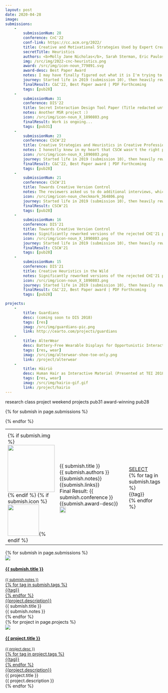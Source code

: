 ```yaml
---
layout: post
date: 2020-04-28
image:
submissions:
    -
        submissionNum: 28
        conference: CnC'22
        conf-link: https://cc.acm.org/2022/
        title: Creative and Motivational Strategies Used by Expert Creative Practitioners
        secretTitle: Heuristics
        authors: <b>Molly Jane Nicholas</b>, Sarah Sterman, Eric Paulos
        img: /src/img/2022-cnc-heuristics.png
        award: /src/img/icon-noun_779891.svg
        award-desc: Best Paper Award
        notes: I may have finally figured out what it is I'm trying to say. It also turns out that what I'm trying to say is something that's interesting to the folks at CnC, so I have fairly high hopes for this one. UPDATE - accepted AND won a Best Paper award!! This is absolutely the best version of this paper that has existed, and sending it to the right conference really matters.
        journey: Started life in 2019 (submission 10), then heavily reworked for CHI'20 (submission 13). Split into two papers with a different focus (submission 15 and 16), which went through revisions rounds at CSCW'21 where one was accepted (submission 21) and the other rejected (submission 23). CnC'22 will probably be the last attempt (submission 28). FINALLY accepted!! 5th time's the charm.
        finalResult: C&C'22, Best Paper award | PDF Forthcoming
        tags: [pub28]
    -
        submissionNum: 31
        conference: DIS'22
        title: Secret Interaction Design Tool Paper (Title redacted until work is published)
        notes: Another MSR project :)
        icon: /src/img/icon-noun_X_1890803.png
        finalResult: Work is ongoing...
        tags: [pub31]
    -
        submissionNum: 23
        conference: CSCW'22
        title: Creative Strategies and Heuristics in Creative Professionals 
        notes: I honestly knew in my heart that CSCW wasn't the right place for this paper, but submitted it anyway knowing it would probably get rejected. However, we got super lucky with the reviewers and one gave us absolutely incredible, thoughtful, detailed feedback. The reviewer feedback from this draft absolutely directly resulted in the last version being so good.
        icon: /src/img/icon-noun_X_1890803.png
        journey: Started life in 2019 (submission 10), then heavily reworked for CHI'20 (submission 13). Split into two papers with a different focus (submission 15 and 16), which went through revisions rounds at CSCW'21 where one was accepted (submission 21) and the other rejected (submission 23). CnC'22 will probably be the last attempt (submission 28). FINALLY accepted!! 5th time's the charm.
        finalResult: C&C'22, Best Paper award | PDF Forthcoming
        tags: [pub28]
    -
        submissionNum: 21
        conference: CSCW'21
        title: Towards Creative Version Control
        notes: The reviewers asked us to do additional interviews, which we did. It was a great suggestion - those interviews really helped clarify our claims. 
        icon: /src/img/icon-noun_checkmark_364806.png
        journey: Started life in 2019 (submission 10), then heavily reworked for CHI'20 (submission 13). Split into two papers with a different focus (submission 15 and 16), which went through revisions rounds at CSCW'21 where one was accepted (this submission) and the other rejected (submission 23). CnC'22 will probably be the last attempt (submission 28). Total rejections before acceptance - 3. 
        finalResult: CSCW'21
        tags: [pub28]
    -
        submissionNum: 16
        conference: DIS'21
        title: Towards Creative Version Control
        notes: Significantly reworked versions of the rejected CHI'21 paper (submission x), now split into two papers. We were consistently getting feedback that the story was too messy but we had so much cool stuff to talk about so we wrote two full papers each with an entirely separate focus. R4 - 2.5, R3 - 2.5, R1 - 4, R2 - 2.
        icon: /src/img/icon-noun_X_1890803.png
        journey: Started life in 2019 (submission 10), then heavily reworked for CHI'20 (submission 13). Split into two papers with a different focus (submission 15 and this submission), which went through revisions rounds at CSCW'21 where one was accepted (submission 21) and the other rejected (submission 23). CnC'22 will probably be the last attempt (submission 28).
        finalResult: CSCW'21
        tags: [pub28]
    -
        submissionNum: 15
        conference: DIS'21
        title: Creative Heuristics in the Wild
        notes: Significantly reworked versions of the rejected CHI'21 paper (submission x), now split into two papers. We were consistently getting feedback that the story was too messy but we had so much cool stuff to talk about so we wrote two full papers each with an entirely separate focus. R4 - 2, R3 - 1.5, R1 - 3, R2 - 2.5.
        icon: /src/img/icon-noun_X_1890803.png
        journey: Started life in 2019 (submission 10), then heavily reworked for CHI'20 (submission 13). Split into two papers with a different focus (submission 15 and 16), which went through revisions rounds at CSCW'21 where one was accepted (submission 21) and the other rejected (submission 23). CnC'22 will probably be the last attempt (submission 28). FINALLY accepted!! 5th time's the charm.
        finalResult: C&C'22, Best Paper award | PDF Forthcoming
        tags: [pub28]

projects:
    -
        title: Guardians
        desc: (coming soon to DIS 2018)
        tags: [res]
        imag: /src/img/guardians-pic.png
        link: http://cearto.com/projects/guardians
    - 
        title: AlterWear
        desc: Battery-Free Wearable Displays for Opportunistic Interactions (Presented at CHI 2019)
        tags: [res, wear]
        imag: /src/img/alterwear-shoe-toe-only.png
        link: /project/alterwear
    -
        title: Häiriö
        desc: Human Hair as Interactive Material (Presented at TEI 2018)
        tags: [res, wear]
        imag: /src/img/hairio-gif.gif
        link: /project/hairio
---
```


<div id="tags">
  <span class="tag res">research</span>
  <span class="tag cla">class project</span>
  <span class="tag wee">weekend projects</span>
  <span class="tag pub31">pub31</span>
  <span class="tag win">award-winning</span>
  <span class="tag pub28">pub28</span>
</div>

<table id='submissions' class='submissions' style="width:100%; border-spacing:1em;">
<tr class="submish">
    <th width="20%"></th>
    <th width="80%"></th>
</tr> <!-- end column def-->

{% for submish in page.submissions %}
<tr id="submish" class="submish">
    <tr>
    <td>{% if submish.img %}<a href="{{submish.link}}"><img src="{{ submish.img }}" style="width:150px"/></a>{% endif %}
        {% if submish.icon %}<img src="{{ submish.icon }}" style="width:100px"/>{% endif %}
    </td>
    <td colspan="3" style="font size=+2; ">
        <large>{{ submish.title }}</large> <br>
        <medium>{{ submish.authors }}</medium> <br>
        <medium>{{submish.notes}}</medium> <br>
        <medium>{{submish.links}}</medium> <br>
        <medium>Final Result: {{ submish.conference }}</medium> <br>
        <medium>{{submish.award-desc}}<img src="{{ submish.award }}" style="width:20px; border:0; margin:0"/></medium><br>
    </td>
    <td>
        <medium><a href="">SELECT</a></medium>
        <div class="project-tags"> {% for tag in submish.tags %} 
            <div class="tag {{tag}}">{{tag}}</div>
            {% endfor %}</div>
        </div>
    </td>
    </tr>
</tr><!--end submish <td><a href="{{ submish.link }}">{{ submish.outcome }} </a></td>-->
{% endfor %}
</table> <!--end submission-->


<div id='projects'>
{% for submish in page.submissions %}
<div class="project">
  <a href="{{ submish.conf-link }}">
  <div class="project-wrapper">
    <img src="{{ submish.img }}" class="project-image"/>
    <div class="project-info">
        <h4>{{ submish.title }} </h4>
        <small>{{ submish.notes }}</small>
    </div>
  <div class="project-tags">
    {% for tag in submish.tags %} <div class="tag {{tag}}">{{tag}}</div>
    {% endfor %}</div>
  </div>
  <div class="project-description"> {{project.description}} </div>
    </a>
</div>

<div id="project_details">
    <div id="project_details_title">{{ submish.title }}</div>
    <div id="project_details_description">{{ submish.notes }}</div>
</div>
{% endfor %}
</div>

<div id='projects'>
{% for project in page.projects %}
<div class="project">
  <a href="{{ project.link }}">
  <div class="project-wrapper">
    <img src="{{ project.imag }}" class="project-image"/>
    <div class="project-info">
        <h4>{{ project.title }} </h4>
        <small>{{ project.desc }}</small>
    </div>
  <div class="project-tags">
    {% for tag in project.tags %} <div class="tag {{tag}}">{{tag}}</div>
    {% endfor %}</div>
  </div>
  <div class="project-description"> {{project.description}} </div>
    </a>
</div>

<div id="project_details">
    <div id="project_details_title">{{ project.title }}</div>
    <div id="project_details_description">{{ project.description }}</div>
</div>
{% endfor %}
</div>



<script src="/src/js/index.js"> </script>